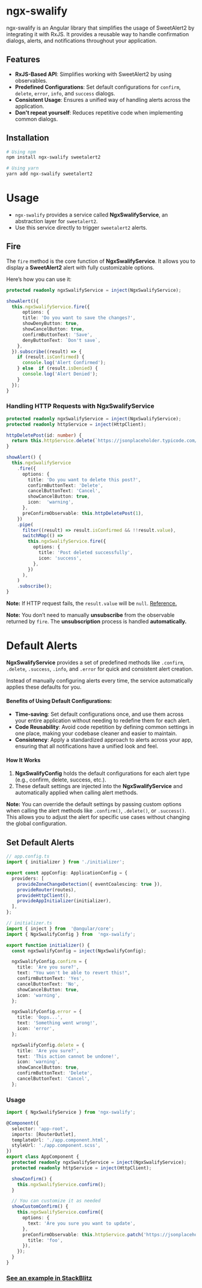 # ngx-swalify

ngx-swalify is an Angular library that simplifies the usage of SweetAlert2 by integrating it with RxJS. It provides a reusable way to handle confirmation dialogs, alerts, and notifications throughout your application.

## Features

- **RxJS-Based API**: Simplifies working with SweetAlert2 by using observables.
- **Predefined Configurations**: Set default configurations for `confirm`, `delete`, `error`, `info`, and `success` dialogs.
- **Consistent Usage**: Ensures a unified way of handling alerts across the application.
- **Don't repeat yourself**: Reduces repetitive code when implementing common dialogs.

## Installation

```sh
# Using npm
npm install ngx-swalify sweetalert2

# Using yarn
yarn add ngx-swalify sweetalert2
```

# Usage

- `ngx-swalify` provides a service called **NgxSwalifyService**, an abstraction layer for `sweetalert2`.
- Use this service directly to trigger `sweetalert2` alerts.

## Fire

The `fire` method is the core function of **NgxSwalifyService**. It allows you to display a **SweetAlert2** alert with fully customizable options.

Here’s how you can use it:

```ts
protected readonly ngxSwalifyService = inject(NgxSwalifyService);

showAlert(){
  this.ngxSwalifyService.fire({
	  options: {
      title: 'Do you want to save the changes?',
      showDenyButton: true,
      showCancelButton: true,
      confirmButtonText: 'Save',
      denyButtonText: `Don't save`,
    },
  }).subscribe((result) => {
    if (result.isConfirmed) {
      console.log('Alert Confirmed');
    } else  if (result.isDenied) {
      console.log('Alert Denied');
    }
  });
}
```

### Handling HTTP Requests with NgxSwalifyService

```ts
protected readonly ngxSwalifyService = inject(NgxSwalifyService);
protected readonly httpService = inject(HttpClient);

httpDeletePost(id: number) {
  return this.httpService.delete(`https://jsonplaceholder.typicode.com/posts/${id}`);
}

showAlert() {
  this.ngxSwalifyService
    .fire({
      options: {
        title: 'Do you want to delete this post?',
        confirmButtonText: 'Delete',
        cancelButtonText: 'Cancel',
        showCancelButton: true,
        icon:  'warning',
      },
      preConfirmObservable: this.httpDeletePost(1),
    })
    .pipe(
      filter((result) => result.isConfirmed && !!result.value),
      switchMap(() =>
        this.ngxSwalifyService.fire({
          options: {
            title: 'Post deleted successfully',
            icon: 'success',
          },
        })
      ),
    )
    .subscribe();
}


```

**Note:** If HTTP request fails, the `result.value` will be `null`. [Reference.](https://github.com/Sinan997/ngx-swalify/blob/main/projects/ngx-swalify/src/lib/utils/swailfy-utils.ts#L21-L27)

**Note:** You don’t need to manually **unsubscribe** from the observable returned by `fire`. The **unsubscription** process is handled **automatically.**

# Default Alerts

**NgxSwalifyService** provides a set of predefined methods like `.confirm`, `.delete`, `.success`, `.info`, and `.error` for quick and consistent alert creation.

Instead of manually configuring alerts every time, the service automatically applies these defaults for you.

#### Benefits of Using Default Configurations:

- **Time-saving**: Set default configurations once, and use them across your entire application without needing to redefine them for each alert.
- **Code Reusability**: Avoid code repetition by defining common settings in one place, making your codebase cleaner and easier to maintain.
- **Consistency**: Apply a standardized approach to alerts across your app, ensuring that all notifications have a unified look and feel.

#### How It Works

1.  **NgxSwalifyConfig** holds the default configurations for each alert type (e.g., confirm, delete, success, etc.).
2.  These default settings are injected into the **NgxSwalifyService** and automatically applied when calling alert methods.

**Note:** You can override the default settings by passing custom options when calling the alert methods like `.confirm()`, `.delete()`, or `.success()`. This allows you to adjust the alert for specific use cases without changing the global configuration.

## Set Default Alerts

```ts
// app.config.ts
import { initializer } from './initializer';

export const appConfig: ApplicationConfig = {
  providers: [
    provideZoneChangeDetection({ eventCoalescing: true }),
    provideRouter(routes),
    provideHttpClient(),
    provideAppInitializer(initializer),
  ],
};
```

```ts
// initializer.ts
import { inject } from  '@angular/core';
import { NgxSwalifyConfig } from  'ngx-swalify';

export function initializer() {
  const ngxSwalifyConfig = inject(NgxSwalifyConfig);

  ngxSwalifyConfig.confirm = {
    title: 'Are you sure?',
    text: "You won't be able to revert this!",
    confirmButtonText: 'Yes',
    cancelButtonText: 'No',
    showCancelButton: true,
    icon: 'warning',
  };

  ngxSwalifyConfig.error = {
    title: 'Oops...',
    text: 'Something went wrong!',
    icon: 'error',
  };

  ngxSwalifyConfig.delete = {
    title: 'Are you sure?',
    text: 'This action cannot be undone!',
    icon: 'warning',
    showCancelButton: true,
    confirmButtonText: 'Delete',
    cancelButtonText: 'Cancel',
  };
```

### Usage

```ts
import { NgxSwalifyService } from 'ngx-swalify';

@Component({
  selector: 'app-root',
  imports: [RouterOutlet],
  templateUrl: './app.component.html',
  styleUrl: './app.component.scss',
})
export class AppComponent {
  protected readonly ngxSwalifyService = inject(NgxSwalifyService);
  protected readonly httpService = inject(HttpClient);

  showConfirm() {
    this.ngxSwalifyService.confirm();
  }

  // You can customize it as needed
  showCustomConfirm() {
    this.ngxSwalifyService.confirm({
      options: {
        text: 'Are you sure you want to update',
      },
      preConfirmObservable: this.httpService.patch('https://jsonplaceholder.typicode.com/posts/1', {
        title: 'foo',
      }),
    });
  }
}
```

### [See an example in StackBlitz](https://stackblitz.com/edit/stackblitz-starters-sjmfubjv?file=src%2Fmain.ts)
